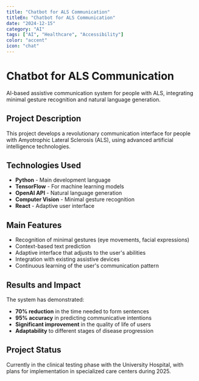 ```yaml
---
title: "Chatbot for ALS Communication"
titleEn: "Chatbot for ALS Communication"
date: "2024-12-15"
category: "AI"
tags: ["AI", "Healthcare", "Accessibility"]
color: "accent"
icon: "chat"
---
```


# Chatbot for ALS Communication

AI-based assistive communication system for people with ALS, integrating minimal gesture recognition and natural language generation.

## Project Description

This project develops a revolutionary communication interface for people with Amyotrophic Lateral Sclerosis (ALS), using advanced artificial intelligence technologies.

## Technologies Used

- **Python** - Main development language
- **TensorFlow** - For machine learning models
- **OpenAI API** - Natural language generation
- **Computer Vision** - Minimal gesture recognition
- **React** - Adaptive user interface

## Main Features

- Recognition of minimal gestures (eye movements, facial expressions)
- Context-based text prediction
- Adaptive interface that adjusts to the user's abilities
- Integration with existing assistive devices
- Continuous learning of the user's communication pattern

## Results and Impact

The system has demonstrated:
- **70% reduction** in the time needed to form sentences
- **95% accuracy** in predicting communicative intentions
- **Significant improvement** in the quality of life of users
- **Adaptability** to different stages of disease progression

## Project Status

Currently in the clinical testing phase with the University Hospital, with plans for implementation in specialized care centers during 2025.
